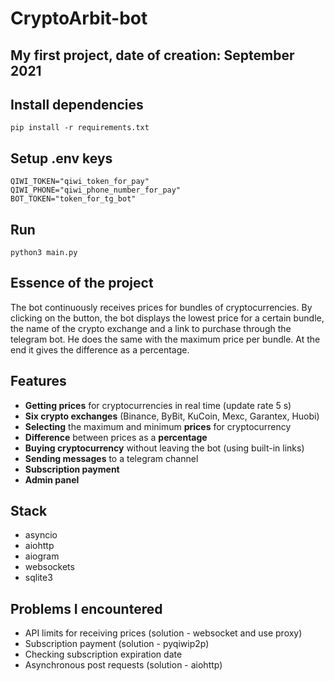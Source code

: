 # CryptoArbit-bot
## My first project, date of creation: September 2021


## Install dependencies

```
pip install -r requirements.txt
```

## Setup .env keys

```
QIWI_TOKEN="qiwi_token_for_pay"
QIWI_PHONE="qiwi_phone_number_for_pay"
BOT_TOKEN="token_for_tg_bot"
```
## Run

```
python3 main.py
```
## Essence of the project
The bot continuously receives prices for bundles of cryptocurrencies. By clicking on the button, the bot displays the lowest price for a certain bundle, the name of the crypto exchange and a link to purchase through the telegram bot. He does the same with the maximum price per bundle. At the end it gives the difference as a percentage.
## Features
- **Getting prices** for cryptocurrencies in real time (update rate 5 s)
- **Six crypto exchanges** (Binance, ByBit, KuCoin, Mexc, Garantex, Huobi)
- **Selecting** the maximum and minimum **prices** for cryptocurrency
- **Difference** between prices as a **percentage**
- **Buying cryptocurrency** without leaving the bot (using built-in links)
- **Sending messages** to a telegram channel
- **Subscription payment**
- **Admin panel**


## Stack
- asyncio
- aiohttp
- aiogram
- websockets
- sqlite3



## Problems I encountered
- API limits for receiving prices (solution - websocket and use proxy)
- Subscription payment (solution - pyqiwip2p)
- Checking subscription expiration date
- Asynchronous post requests (solution - aiohttp)